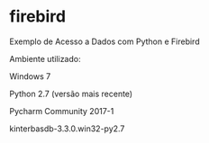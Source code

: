 # firebird
Exemplo de Acesso a Dados com Python e Firebird

Ambiente utilizado:

Windows 7

Python 2.7 (versão mais recente)

Pycharm Community 2017-1

kinterbasdb-3.3.0.win32-py2.7
